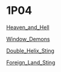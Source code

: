 # 1P04

[Heaven_and_Hell](Heaven_and_Hell.mp3)

[Window_Demons](Window_Demons.mp3)

[Double_Helix_Sting](Double_Helix_Sting.mp3)

[Foreign_Land_Sting](Foreign_Land_Sting)
